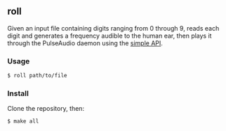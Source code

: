 ## roll

Given an input file containing digits ranging from 0 through 9, reads each digit and generates a frequency audible to the human ear, then plays it through the PulseAudio daemon using the [simple API](https://freedesktop.org/software/pulseaudio/doxygen/simple.html).  

### Usage
```sh
$ roll path/to/file
```

### Install
Clone the repository, then:
```sh
$ make all
```
